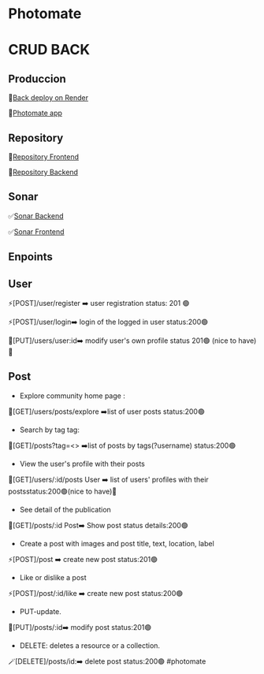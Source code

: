 # Photomate

# CRUD BACK

## Produccion

💫[Back deploy on Render](https://cristina-fores-final-project-202209.onrender.com/)

💫[Photomate app](https://cristina-fores-final-project-202209.netlify.app/)

## Repository

💫[Repository Frontend](https://github.com/isdi-coders-2022/Cristina-Fores_Front-Final-Project-202209-BCN)

💫[Repository Backend](https://github.com/isdi-coders-2022/Cristina-Fores_Back-Final-Project-202209-BCN)

## Sonar

✅[Sonar Backend](https://sonarcloud.io/project/overview?id=isdi-coders-2022_Cristina-Fores_Back-Final-Project-202209-BCN)

✅[Sonar Frontend](https://sonarcloud.io/project/overview?id=isdi-coders-2022_Cristina-Fores_Front-Final-Project-202209-BCN)

## Enpoints

## User

⚡[POST]/user/register ➡️ user registration status: 201 🟢

⚡[POST]/user/login➡️ login of the logged in user status:200🟢

📝[PUT]/users/user:id➡️ modify user's own profile status 201🟢 (nice to have)💬

## Post

- Explore community home page :

📍[GET]/users/posts/explore ➡️list of user posts status:200🟢

- Search by tag tag:

📍[GET]/posts?tag=<> ➡️list of posts by tags(?username) status:200🟢

- View the user's profile with their posts

📍[GET]/users/:id/posts User ➡️ list of users' profiles with their postsstatus:200🟢(nice to have)💬

- See detail of the publication

📍[GET]/posts/:id Post➡️ Show post status details:200🟢

- Create a post with images and post title, text, location,
  label

⚡[POST]/post ➡️ create new post status:201🟢

- Like or dislike a post

⚡[POST]/post/:id/like ➡️ create new post status:200🟢

- PUT-update.

📝[PUT]/posts/:id➡️ modify post status:201🟢

- DELETE: deletes a resource or a collection.

🪄[DELETE]/posts/id:➡️ delete post status:200🟢
#photomate
